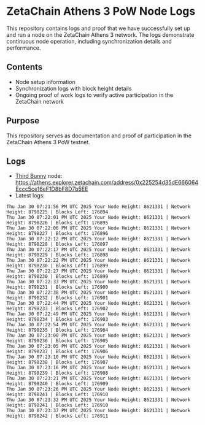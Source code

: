 # ZetaChain Athens 3 PoW Node Logs
This repository contains logs and proof that we have successfully set up and run a node on the ZetaChain Athens 3 network. The logs demonstrate continuous node operation, including synchronization details and performance.

## Contents
- Node setup information
- Synchronization logs with block height details
- Ongoing proof of work logs to verify active participation in the ZetaChain network

## Purpose
This repository serves as documentation and proof of participation in the ZetaChain Athens 3 PoW testnet.

## Logs

- [Third Bunny](https://thirdbunny.xyz/) node: https://athens.explorer.zetachain.com/address/0x225254d35dE666064Eccc5ce16eF1D8bF8D7b5EE
- Latest logs:
```
Thu Jan 30 07:21:56 PM UTC 2025 Your Node Height: 8621331 | Network Height: 8798225 | Blocks Left: 176894
Thu Jan 30 07:22:01 PM UTC 2025 Your Node Height: 8621331 | Network Height: 8798226 | Blocks Left: 176895
Thu Jan 30 07:22:06 PM UTC 2025 Your Node Height: 8621331 | Network Height: 8798227 | Blocks Left: 176896
Thu Jan 30 07:22:12 PM UTC 2025 Your Node Height: 8621331 | Network Height: 8798228 | Blocks Left: 176897
Thu Jan 30 07:22:17 PM UTC 2025 Your Node Height: 8621331 | Network Height: 8798229 | Blocks Left: 176898
Thu Jan 30 07:22:22 PM UTC 2025 Your Node Height: 8621331 | Network Height: 8798230 | Blocks Left: 176899
Thu Jan 30 07:22:27 PM UTC 2025 Your Node Height: 8621331 | Network Height: 8798230 | Blocks Left: 176899
Thu Jan 30 07:22:33 PM UTC 2025 Your Node Height: 8621331 | Network Height: 8798231 | Blocks Left: 176900
Thu Jan 30 07:22:38 PM UTC 2025 Your Node Height: 8621331 | Network Height: 8798232 | Blocks Left: 176901
Thu Jan 30 07:22:44 PM UTC 2025 Your Node Height: 8621331 | Network Height: 8798233 | Blocks Left: 176902
Thu Jan 30 07:22:49 PM UTC 2025 Your Node Height: 8621331 | Network Height: 8798234 | Blocks Left: 176903
Thu Jan 30 07:22:54 PM UTC 2025 Your Node Height: 8621331 | Network Height: 8798235 | Blocks Left: 176904
Thu Jan 30 07:23:00 PM UTC 2025 Your Node Height: 8621331 | Network Height: 8798236 | Blocks Left: 176905
Thu Jan 30 07:23:05 PM UTC 2025 Your Node Height: 8621331 | Network Height: 8798237 | Blocks Left: 176906
Thu Jan 30 07:23:10 PM UTC 2025 Your Node Height: 8621331 | Network Height: 8798238 | Blocks Left: 176907
Thu Jan 30 07:23:16 PM UTC 2025 Your Node Height: 8621331 | Network Height: 8798239 | Blocks Left: 176908
Thu Jan 30 07:23:21 PM UTC 2025 Your Node Height: 8621331 | Network Height: 8798240 | Blocks Left: 176909
Thu Jan 30 07:23:26 PM UTC 2025 Your Node Height: 8621331 | Network Height: 8798241 | Blocks Left: 176910
Thu Jan 30 07:23:32 PM UTC 2025 Your Node Height: 8621331 | Network Height: 8798241 | Blocks Left: 176910
Thu Jan 30 07:23:37 PM UTC 2025 Your Node Height: 8621331 | Network Height: 8798242 | Blocks Left: 176911
```
